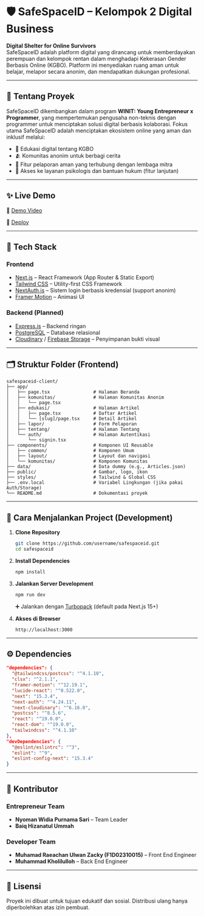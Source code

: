 # 🛡️ SafeSpaceID – Kelompok 2 Digital Business

**Digital Shelter for Online Survivors**  
SafeSpaceID adalah platform digital yang dirancang untuk memberdayakan perempuan dan kelompok rentan dalam menghadapi Kekerasan Gender Berbasis Online (KGBO). Platform ini menyediakan ruang aman untuk belajar, melapor secara anonim, dan mendapatkan dukungan profesional.

---

## 🚀 Tentang Proyek

SafeSpaceID dikembangkan dalam program **WINIT: Young Entrepreneur x Programmer**, yang mempertemukan pengusaha non-teknis dengan programmer untuk menciptakan solusi digital berbasis kolaborasi. Fokus utama SafeSpaceID adalah menciptakan ekosistem online yang aman dan inklusif melalui:

- 🧠 Edukasi digital tentang KGBO  
- 🫂 Komunitas anonim untuk berbagi cerita  
- 📣 Fitur pelaporan aman yang terhubung dengan lembaga mitra  
- 🤝 Akses ke layanan psikologis dan bantuan hukum (fitur lanjutan)  

---

## ✨ Live Demo

🚧 [Demo Video](https://drive.google.com/file/d/1edKXyIl3DUWR4pVuBHTG0190btFKkMqv/view)

:rocket: [Deploy](https://safespaceid.vercel.app/)

---

## 🧰 Tech Stack

### Frontend
- [Next.js](https://nextjs.org/) – React Framework (App Router & Static Export)
- [Tailwind CSS](https://tailwindcss.com/) – Utility-first CSS Framework
- [NextAuth.js](https://next-auth.js.org/) – Sistem login berbasis kredensial (support anonim)
- [Framer Motion](https://www.framer.com/motion/) – Animasi UI

### Backend (Planned)
- [Express.js](https://expressjs.com/) – Backend ringan
- [PostgreSQL](https://www.postgresql.org/) – Database relasional
- [Cloudinary](https://cloudinary.com/) / [Firebase Storage](https://firebase.google.com/products/storage) – Penyimpanan bukti visual

---

## 🗂️ Struktur Folder (Frontend)

```
safespaceid-client/
├── app/
│   ├── page.tsx                # Halaman Beranda
│   ├── komunitas/              # Halaman Komunitas Anonim
│   │   └── page.tsx
│   ├── edukasi/                # Halaman Artikel
│   │   ├── page.tsx            # Daftar Artikel
│   │   └── [slug]/page.tsx     # Detail Artikel
│   ├── lapor/                  # Form Pelaporan
│   ├── tentang/                # Halaman Tentang
│   └── auth/                   # Halaman Autentikasi
│       └── signin.tsx
├── components/                 # Komponen UI Reusable
│   ├── common/                 # Komponen Umum
│   ├── layout/                 # Layout dan navigasi
│   └── komunitas/              # Komponen Komunitas
├── data/                       # Data dummy (e.g., Articles.json)
├── public/                     # Gambar, logo, ikon
├── styles/                     # Tailwind & Global CSS
├── .env.local                  # Variabel Lingkungan (jika pakai Auth/Storage)
└── README.md                   # Dokumentasi proyek
```

---

## 🔧 Cara Menjalankan Project (Development)

1. **Clone Repository**
   ```bash
   git clone https://github.com/username/safespaceid.git
   cd safespaceid
   ```

2. **Install Dependencies**
   ```bash
   npm install
   ```

3. **Jalankan Server Development**
   ```bash
   npm run dev
   ```

   ➕ Jalankan dengan [Turbopack](https://turbo.build/pack) (default pada Next.js 15+)

4. **Akses di Browser**
   ```
   http://localhost:3000
   ```

---

## ⚙️ Dependencies

```json
"dependencies": {
  "@tailwindcss/postcss": "^4.1.10",
  "clsx": "^2.1.1",
  "framer-motion": "^12.19.1",
  "lucide-react": "^0.522.0",
  "next": "15.3.4",
  "next-auth": "^4.24.11",
  "next-cloudinary": "^6.16.0",
  "postcss": "^8.5.6",
  "react": "^19.0.0",
  "react-dom": "^19.0.0",
  "tailwindcss": "^4.1.10"
},
"devDependencies": {
  "@eslint/eslintrc": "^3",
  "eslint": "^9",
  "eslint-config-next": "15.3.4"
}
```

---

## 🤝 Kontributor

### Entrepreneur Team
- **Nyoman Widia Purnama Sari** – Team Leader  
- **Baiq Hizanatul Ummah**

### Developer Team
- **Muhamad Raeachan Ulwan Zacky (F1D02310015)** – Front End Engineer  
- **Muhammad Kholilulloh** – Back End Engineer

---

## 📄 Lisensi
Proyek ini dibuat untuk tujuan edukatif dan sosial. Distribusi ulang hanya diperbolehkan atas izin pembuat.
